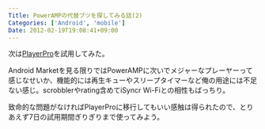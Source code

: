 ```yaml
---
Title: PowerAMPの代替ブツを探してみる話(2)
Categories: ['Android', 'mobile']
Date: 2012-02-19T19:08:41+09:00
---
```


次は<a href="https://market.android.com/details?id=com.tbig.playerpro">PlayerPro</a>を試用してみた。

Android Marketを見る限りではPowerAMPに次いでメジャーなプレーヤーって感じなせいか、機能的には再生キューやスリープタイマーなど俺の用途には不足ない感じ。scrobblerやrating含めてiSyncr Wi-Fiとの相性もばっちり。

致命的な問題がなければPlayerProに移行してもいい感触は得られたので、とりあえず7日の試用期間ぎりぎりまで使ってみよう。
